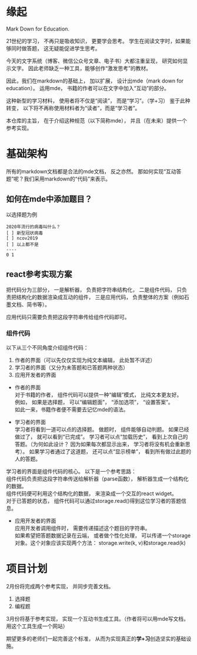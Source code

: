 # 缘起

Mark Down for Education.

21世纪的学习， 不再只是吸收知识， 更要学会思考。
学生在阅读文字时，如果能够同时做答题， 这无疑能促进学生思考。

今天的文字系统（博客、微信公众号文章、电子书）大都注重呈现， 研究如何显示文字。 因此老师缺乏一种工具，能够创作“激发思考”的教材。

因此，我们在markdown的基础上， 加以扩展， 设计出mde（mark down for education）。
运用mde， 书籍的作者可以在文字中加入“互动”的部分。

这种新型的学习材料， 使用者将不仅是“阅读”， 而是“学习”。（学+习）
鉴于此种转变， 以下将不再称使用材料者为“读者”，而是“学习者”。

本仓库的主旨， 在于介绍这种规范（以下简称mde）， 并且（在未来）提供一个参考实现。

# 基础架构

所有的markdown文档都是合法的mde文档， 反之亦然。
那如何实现“互动答题”呢？我们采用markdown的“代码”来表示。

## 如何在mde中添加题目？

以选择题为例

```mde: options
2020年流行的病毒叫什么？
[ ] 新型冠状病毒
[ ] ncov2019
[ ] 以上都不是
----
0 1
```

## react参考实现方案

把代码分为三部分， 一是解析器， 负责把字符串结构化， 二是组件代码， 只负责把结构化的数据渲染成互动的组件， 三是应用代码， 负责整体的方案（例如石墨文档、简书等）。

应用代码只需要负责把这段字符串传给组件代码即可。

### 组件代码

以下从三个不同角度介绍组件代码：  
1. 作者的界面（可以先仅仅实现为纯文本编辑， 此处暂不详述）
2. 学习者的界面（又分为未答题和已答题两种状态）
3. 应用开发者的界面

* 作者的界面  
对于书籍的作者， 组件代码可以提供一种“编辑”模式， 比纯文本更友好。  
例如， 如果是选择题， 可以“编辑题面”， “添加选项”， “设置答案”。  
如此一来，书籍作者便不需要去记忆mde的语法。

* 学习者的界面  
学习者将看到一道可以点的选择题。 做题时， 组件能够自动判题。 如果已经做过了， 就可以看到“已完成”。 学习者可以点“加载历史”， 看到上次自己的答题。（为何如此设计？ 因为如果每次都显示出来， 学习者将没有机会重新思考）。 如果学习者通过了这道题， 还可以点“显示榜单”， 看到所有做过此题的人的答题。

学习者的界面是组件代码的核心。 以下是一个参考思路：  
组件代码负责把这段字符串传送给解析器（parse函数）， 解析器生成一个结构化的数据。  
组件代码便可利用这个结构化的数据， 来渲染成一个交互的react widget。   
对于已答题的状态， 组件代码可以通过storage.read()得到这位学习者的答题信息。

* 应用开发者的界面  
应用开发者调用组件时， 需要传递描述这个题目的字符串。  
如果希望把答题数据记录在云端， 或者做个性化处理， 可以传递一个storage对象。这个对象应该实现两个方法： storage.write(k, v)和storage.read(k)

# 项目计划

2月份将完成两个参考实现， 并同步完善文档。  
1. 选择题  
2. 编程题  

3月份将基于参考实现， 实现一个互动书生成工具。（作者将可以用mde写文档， 用这个工具生成一个网站）


期望更多的老师们一起完善这个标准， 从而为实现真正的**学+习**创造坚实的基础设施。
